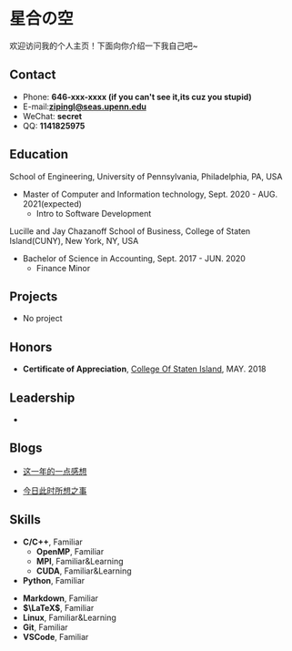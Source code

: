 # 星合の空

欢迎访问我的个人主页！下面向你介绍一下我自己吧\~

<!-- .slide -->

## Contact


- Phone: **646-xxx-xxxx (if you can't see it,its cuz you stupid)**
- E-mail:**[zipingl@seas.upenn.edu](mailto:zipingl@seas.upenn.edu)**
- WeChat: **secret**
- QQ: **1141825975**

<!-- .slide -->

## Education

<!-- .slide vertical=true -->

School of Engineering, University of Pennsylvania, 	Philadelphia, PA, USA

- Master of Computer and Information technology, Sept. 2020 - AUG. 2021(expected)
  - Intro to Software Development

Lucille and Jay Chazanoff School of Business, College of Staten Island(CUNY),	New York, NY, USA

- Bachelor of Science in Accounting, Sept. 2017 - JUN. 2020
  - Finance Minor

<!-- .slide -->

## Projects

<!-- .slide vertical=true -->

- No project

<!-- .slide -->

## Honors

<!-- .slide vertical=true -->

- **Certificate of Appreciation**, [College Of Staten Island](https://www.csi.cuny.edu/), MAY. 2018


<!-- .slide vertical=true -->



<!-- .slide vertical=true -->



<!-- .slide -->

## Leadership

- 

<!-- .slide -->

## Blogs


- [这一年的一点感想](https://wu-kan.cn/_posts/2019-07-18-%E8%BF%99%E4%B8%80%E5%B9%B4%E7%9A%84%E4%B8%80%E7%82%B9%E6%84%9F%E6%83%B3/)


<!-- .slide vertical=true -->

- [今日此时所想之事](https://wu-kan.cn/_posts/2020-01-24-%E4%BB%8A%E6%97%A5%E6%AD%A4%E6%97%B6%E6%89%80%E6%83%B3%E4%B9%8B%E4%BA%8B/)

<!-- .slide -->

## Skills

<!-- .slide vertical=true -->

- **C/C++**, Familiar
  - **OpenMP**, Familiar
  - **MPI**, Familiar&Learning
  - **CUDA**, Familiar&Learning
- **Python**, Familiar

<!-- .slide vertical=true -->

- **Markdown**, Familiar
- **$\LaTeX$**, Familiar
- **Linux**, Familiar&Learning
- **Git**, Familiar
- **VSCode**, Familiar
